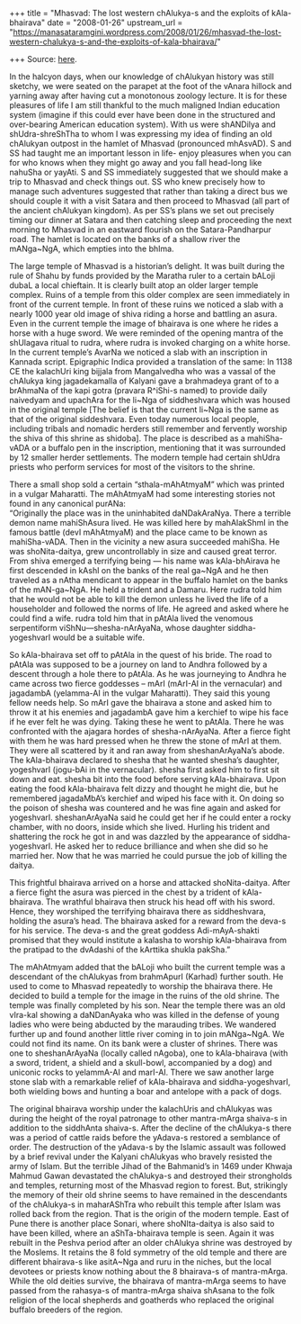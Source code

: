 +++
title = "Mhasvad: The lost western chAlukya-s and the exploits of kAla-bhairava"
date = "2008-01-26"
upstream_url = "https://manasataramgini.wordpress.com/2008/01/26/mhasvad-the-lost-western-chalukya-s-and-the-exploits-of-kala-bhairava/"

+++
Source: [here](https://manasataramgini.wordpress.com/2008/01/26/mhasvad-the-lost-western-chalukya-s-and-the-exploits-of-kala-bhairava/).

In the halcyon days, when our knowledge of chAlukyan history was still sketchy, we were seated on the parapet at the foot of the vAnara hillock and yarning away after having cut a monotonous zoology lecture. It is for these pleasures of life I am still thankful to the much maligned Indian education system (imagine if this could ever have been done in the structured and over-bearing American education system). With us were shANDilya and shUdra-shreShTha to whom I was expressing my idea of finding an old chAlukyan outpost in the hamlet of Mhasvad (pronounced mhAsvAD). S and SS had taught me an important lesson in life- enjoy pleasures when you can for who knows when they might go away and you fall head-long like nahuSha or yayAti. S and SS immediately suggested that we should make a trip to Mhasvad and check things out. SS who knew precisely how to manage such adventures suggested that rather than taking a direct bus we should couple it with a visit Satara and then proceed to Mhasvad (all part of the ancient chAlukyan kingdom). As per SS’s plans we set out precisely timing our dinner at Satara and then catching sleep and proceeding the next morning to Mhasvad in an eastward flourish on the Satara-Pandharpur road. The hamlet is located on the banks of a shallow river the mANga\~NgA, which empties into the bhIma.

The large temple of Mhasvad is a historian’s delight. It was built during the rule of Shahu by funds provided by the Maratha ruler to a certain bALoji dubaL a local chieftain. It is clearly built atop an older larger temple complex. Ruins of a temple from this older complex are seen immediately in front of the current temple. In front of these ruins we noticed a slab with a nearly 1000 year old image of shiva riding a horse and battling an asura. Even in the current temple the image of bhairava is one where he rides a horse with a huge sword. We were reminded of the opening mantra of the shUlagava ritual to rudra, where rudra is invoked charging on a white horse. In the current temple’s AvarNa we noticed a slab with an inscription in Kannada script. Epigraphic Indica provided a translation of the same: In 1138 CE the kalachUri king bijjala from Mangalvedha who was a vassal of the chAlukya king jagadekamalla of Kalyani gave a brahmadeya grant of to a brAhmaNa of the kapi gotra (pravara R^iShi-s named) to provide daily naivedyam and upachAra for the li\~Nga of siddheshvara which was housed in the original temple \[The belief is that the current li\~Nga is the same as that of the original siddeshvara. Even today numerous local people, including tribals and nomadic herders still remember and fervently worship the shiva of this shrine as shidoba\]. The place is described as a mahiSha-vADA or a buffalo pen in the inscription, mentioning that it was surrounded by 12 smaller herder settlements. The modern temple had certain shUdra priests who perform services for most of the visitors to the shrine.

There a small shop sold a certain “sthala-mAhAtmyaM” which was printed in a vulgar Maharatti. The mAhAtmyaM had some interesting stories not found in any canonical purANa:  
“Originally the place was in the uninhabited daNDakAraNya. There a terrible demon name mahiShAsura lived. He was killed here by mahAlakShmI in the famous battle (devI mAhAtmyaM) and the place came to be known as mahiSha-vADA. Then in the vicinity a new asura succeeded mahiSha. He was shoNita-daitya, grew uncontrollably in size and caused great terror. From shiva emerged a terrifying being — his name was kAla-bhAirava he first descended in kAshI on the banks of the real ga\~NgA and he then traveled as a nAtha mendicant to appear in the buffalo hamlet on the banks of the mAN-ga\~NgA. He held a trident and a Damaru. Here rudra told him that he would not be able to kill the demon unless he lived the life of a householder and followed the norms of life. He agreed and asked where he could find a wife. rudra told him that in pAtAla lived the venomous serpentiform viShNu—shesha-nArAyaNa, whose daughter siddha-yogeshvarI would be a suitable wife.

So kAla-bhairava set off to pAtAla in the quest of his bride. The road to pAtAla was supposed to be a journey on land to Andhra followed by a descent through a hole there to pAtAla. As he was journeying to Andhra he came across two fierce goddesses – mArI (mArI-AI in the vernacular) and jagadambA (yelamma-AI in the vulgar Maharatti). They said this young fellow needs help. So mArI gave the bhairava a stone and asked him to throw it at his enemies and jagadambA gave him a kerchief to wipe his face if he ever felt he was dying. Taking these he went to pAtAla. There he was confronted with the ajagara hordes of shesha-nArAyaNa. After a fierce fight with them he was hard pressed when he threw the stone of mArI at them. They were all scattered by it and ran away from sheshanArAyaNa’s abode. The kAla-bhairava declared to shesha that he wanted shesha’s daughter, yogeshvarI (jogu-bAi in the vernacular). shesha first asked him to first sit down and eat. shesha bit into the food before serving kAla-bhairava. Upon eating the food kAla-bhairava felt dizzy and thought he might die, but he remembered jagadaMbA’s kerchief and wiped his face with it. On doing so the poison of shesha was countered and he was fine again and asked for yogeshvarI. sheshanArAyaNa said he could get her if he could enter a rocky chamber, with no doors, inside which she lived. Hurling his trident and shattering the rock he got in and was dazzled by the appearance of siddha-yogeshvarI. He asked her to reduce brilliance and when she did so he married her. Now that he was married he could pursue the job of killing the daitya.

This frightful bhairava arrived on a horse and attacked shoNita-daitya. After a fierce fight the asura was pierced in the chest by a trident of kAla-bhairava. The wrathful bhairava then struck his head off with his sword. Hence, they worshiped the terrifying bhairava there as siddheshvara, holding the asura’s head. The bhairava asked for a reward from the deva-s for his service. The deva-s and the great goddess Adi-mAyA-shakti promised that they would institute a kalasha to worship kAla-bhairava from the pratipad to the dvAdashi of the kArttika shukla pakSha.”

The mAhAtmyam added that the bALoji who built the current temple was a descendant of the chAlukyas from brahmApurI (Karhad) further south. He used to come to Mhasvad repeatedly to worship the bhairava there. He decided to build a temple for the image in the ruins of the old shrine. The temple was finally completed by his son. Near the temple there was an old vIra-kal showing a daNDanAyaka who was killed in the defense of young ladies who were being abducted by the marauding tribes. We wandered further up and found another little river coming in to join mANga\~NgA. We could not find its name. On its bank were a cluster of shrines. There was one to sheshanArAyaNa (locally called nAgoba), one to kAla-bhairava (with a sword, trident, a shield and a skull-bowl, accompanied by a dog) and uniconic rocks to yelammA-AI and marI-AI. There we saw another large stone slab with a remarkable relief of kAla-bhairava and siddha-yogeshvarI, both wielding bows and hunting a boar and antelope with a pack of dogs.

The original bhairava worship under the kalachUris and chAlukyas was during the height of the royal patronage to other mantra-mArga shaiva-s in addition to the siddhAnta shaiva-s. After the decline of the chAlukya-s there was a period of cattle raids before the yAdava-s restored a semblance of order. The destruction of the yAdava-s by the Islamic assault was followed by a brief revival under the Kalyani chAlukyas who bravely resisted the army of Islam. But the terrible Jihad of the Bahmanid’s in 1469 under Khwaja Mahmud Gawan devastated the chAlukya-s and destroyed their strongholds and temples, returning most of the Mhasvad region to forest. But, strikingly the memory of their old shrine seems to have remained in the descendants of the chAlukya-s in maharAShTra who rebuilt this temple after Islam was rolled back from the region. That is the origin of the modern temple. East of Pune there is another place Sonari, where shoNIta-daitya is also said to have been killed, where an aShTa-bhairava temple is seen. Again it was rebuilt in the Peshva period after an older chAlukya shrine was destroyed by the Moslems. It retains the 8 fold symmetry of the old temple and there are different bhairava-s like asitA\~Nga and ruru in the niches, but the local devotees or priests know nothing about the 8 bhairava-s of mantra-mArga. While the old deities survive, the bhairava of mantra-mArga seems to have passed from the rahasya-s of mantra-mArga shaiva shAsana to the folk religion of the local shepherds and goatherds who replaced the original buffalo breeders of the region.

